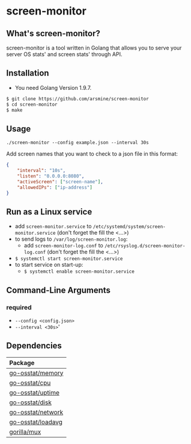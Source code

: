 # screen-monitor

## What's screen-monitor?
screen-monitor is a tool written in Golang that allows you to serve your server OS stats' and screen stats'
through API.

## Installation
* You need Golang Version 1.9.7.
```bash
$ git clone https://github.com/arsmine/screen-monitor
$ cd screen-monitor
$ make
```

## Usage
`./screen-monitor --config example.json --interval 30s`

Add screen names that you want to check to a json file in this format:
```json
{
    "interval": "10s",
	"listen": "0.0.0.0:8080",
	"activeScreen": ["screen-name"],
	"allowedIPs": ["ip-address"]
}
```

## Run as a Linux service
* add `screen-monitor.service` to `/etc/systemd/system/screen-monitor.service` (don't forget the fill the <...>)
* to send logs to `/var/log/screen-monitor.log`:
  - add `screen-monitor-log.conf` to `/etc/rsyslog.d/screen-monitor-log.conf` (don't forget the fill the <...>)
* `$ systemctl start screen-monitor.service`
* to start service on start-up:
  - `$ systemctl enable screen-monitor.service`


## Command-Line Arguments

### required
* `--config <config.json>`
* `--interval <30s>`'

## Dependencies
|Package|
|:--|
|[go-osstat/memory](https://github.com/mackerelio/go-osstat/memory)|
|[go-osstat/cpu](https://github.com/mackerelio/go-osstat/cpu)|
|[go-osstat/uptime](https://github.com/mackerelio/go-osstat/uptime)|
|[go-osstat/disk](https://github.com/mackerelio/go-osstat/disk)|
|[go-osstat/network](https://github.com/mackerelio/go-osstat/network)|
|[go-osstat/loadavg](https://github.com/mackerelio/go-osstat/loadavg)|
|[gorilla/mux](https://github.com/gorilla/mux)|
